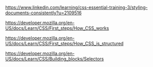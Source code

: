 https://www.linkedin.com/learning/css-essential-training-3/styling-documents-consistently?u=2109516


https://developer.mozilla.org/en-US/docs/Learn/CSS/First_steps/How_CSS_works

https://developer.mozilla.org/en-US/docs/Learn/CSS/First_steps/How_CSS_is_structured

https://developer.mozilla.org/en-US/docs/Learn/CSS/Building_blocks/Selectors

